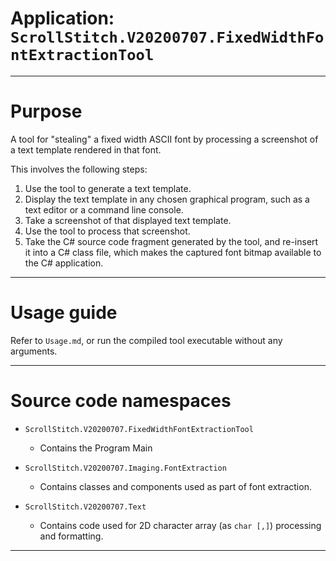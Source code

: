 ﻿
Application: ```ScrollStitch.V20200707.FixedWidthFontExtractionTool```
===

---

Purpose
===

A tool for "stealing" a fixed width ASCII font by processing a screenshot of a text 
template rendered in that font.

This involves the following steps:

1.  Use the tool to generate a text template.
1.  Display the text template in any chosen graphical program, such as a text editor 
    or a command line console.
1.  Take a screenshot of that displayed text template.
1.  Use the tool to process that screenshot.
1.  Take the C# source code fragment generated by the tool, and re-insert it into 
    a C# class file, which makes the captured font bitmap available to the C# application.

---

Usage guide
===

Refer to ```Usage.md```, or run the compiled tool executable without any arguments.

---

Source code namespaces
===

- ```ScrollStitch.V20200707.FixedWidthFontExtractionTool```
  - Contains the Program Main

- ```ScrollStitch.V20200707.Imaging.FontExtraction```
  - Contains classes and components used as part of font extraction.

- ```ScrollStitch.V20200707.Text```
  - Contains code used for 2D character array (as ```char [,]```) processing and formatting.

---
